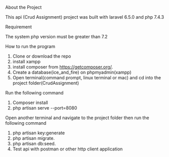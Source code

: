 
About the Project

This api (Crud Assignment) project was built with laravel 6.5.0 and php 7.4.3

Requirement

The system php version must be greater than 7.2

How to run the program
1. Clone or download the repo
2. install xampp
3. install composer from https://getcomposer.org/.
4. Create a database(ice_and_fire) on phpmyadmin(xampp)
5. Open terminal(command prompt, linux terminal or mac) and cd into the project folder(CrudAssignment)

Run the following command

1. Composer install
2. php artisan serve --port=8080

Open another terminal and navigate to the project folder then run the following command

1. php artisan key:generate
2. php artisan migrate.
3. php artisan db:seed.
4. Test api with postman or other http client application
